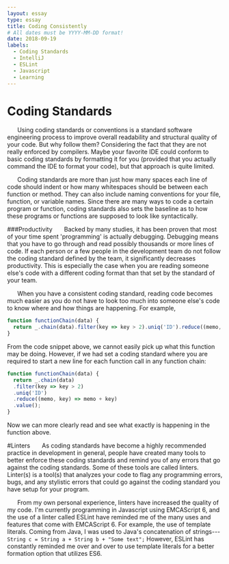 ```yaml
---
layout: essay
type: essay
title: Coding Consistently
# All dates must be YYYY-MM-DD format!
date: 2018-09-19
labels:
  - Coding Standards
  - IntelliJ
  - ESLint 
  - Javascript
  - Learning
---
```

# Coding Standards
&nbsp;&nbsp;&nbsp;&nbsp;&nbsp;&nbsp;Using coding standards or conventions is a standard software engineering process to improve overall readability and structural quality of your code. But why follow them? Considering the fact that they are not really enforced by compilers. Maybe your favorite IDE could conform to basic coding standards by formatting it for you (provided that you actually command the IDE to format your code), but that approach is quite limited. 

&nbsp;&nbsp;&nbsp;&nbsp;&nbsp;&nbsp;Coding standards are more than just how many spaces each line of code should indent or how many whitespaces should be between each function or method. They can also include naming conventions for your file, function, or variable names. Since there are many ways to code a certain program or function, coding standards also sets the baseline as to how these programs or functions are supposed to look like syntactically. 

###Productivity
&nbsp;&nbsp;&nbsp;&nbsp;&nbsp;&nbsp;Backed by many studies, it has been proven that most of your time spent 'programming' is actually debugging. Debugging means that you have to go through and read possibly thousands or more lines of code. If each person or a few people in the development team do not follow the coding standard defined by the team, it significantly decreases productivity. This is especially the case when you are reading someone else's code with a different coding format than that set by the standard of your team. 

&nbsp;&nbsp;&nbsp;&nbsp;&nbsp;&nbsp;When you have a consistent coding standard, reading code becomes much easier as you do not have to look too much into someone else's code to know where and how things are happening. For example,
```javascript
function functionChain(data) {
  return _.chain(data).filter(key => key > 2).uniq('ID').reduce((memo, key) => memo + key).value(); 
}
```
From the code snippet above, we cannot easily pick up what this function may be doing. However, if we had set a coding standard where you are required to start a new line for each function call in any function chain:
```javascript
function functionChain(data) {
  return _.chain(data)
  .filter(key => key > 2)
  .uniq('ID')
  .reduce((memo, key) => memo + key)
  .value(); 
}
```
Now we can more clearly read and see what exactly is happening in the function above. 

#Linters
&nbsp;&nbsp;&nbsp;&nbsp;&nbsp;&nbsp;As coding standards have become a highly recommended practice in development in general, people have created many tools to better enforce these coding standards and remind you of any errors that go against the coding standards. Some of these tools are called linters. Linter(s) is a tool(s) that analyzes your code to flag any programming errors, bugs, and any stylistic errors that could go against the coding standard you have setup for your program. 

&nbsp;&nbsp;&nbsp;&nbsp;&nbsp;&nbsp;From my own personal experience, linters have increased the quality of my code. I'm currently programming in Javascript using EMCAScript 6, and the use of a linter called ESLint have reminded me of the many uses and features that come with EMCAScript 6. For example, the use of template literals. Coming from Java, I was used to Java's concatenation of strings--- ``` String c = String a + String b + "Some text";``` However, ESLint has constantly reminded me over and over to use template literals for a better formation option that utilizes ES6. 


